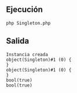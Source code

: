 ## Ejecución

`php Singleton.php`

## Salida

```
Instancia creada 
object(Singleton)#1 (0) {
}
object(Singleton)#1 (0) {
}
bool(true)
bool(true)

```